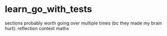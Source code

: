 # learn_go_with_tests

sections probably worth going over multiple times (bc they made my brain hurt):
reflection
context
maths